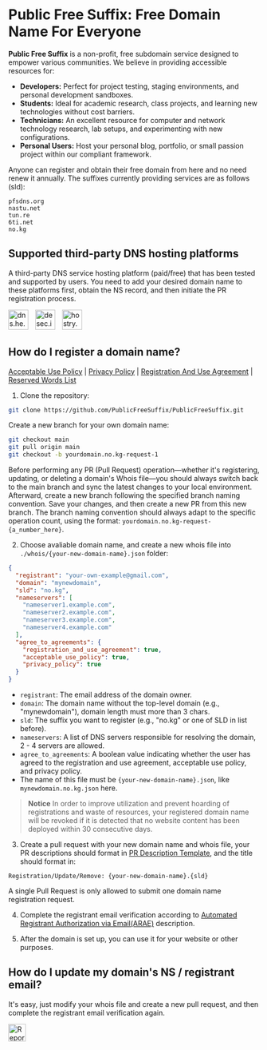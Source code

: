 # Public Free Suffix: Free Domain Name For Everyone

**Public Free Suffix** is a non-profit, free subdomain service designed to empower various communities. We believe in providing accessible resources for:

* **Developers:** Perfect for project testing, staging environments, and personal development sandboxes.
* **Students:** Ideal for academic research, class projects, and learning new technologies without cost barriers.
* **Technicians:** An excellent resource for computer and network technology research, lab setups, and experimenting with new configurations.
* **Personal Users:** Host your personal blog, portfolio, or small passion project within our compliant framework.

Anyone can register and obtain their free domain from here and no need renew it annually. The suffixes currently providing services are as follows (sld):
```text
pfsdns.org
nastu.net
tun.re
6ti.net
no.kg
```

## Supported third-party DNS hosting platforms
A third-party DNS service hosting platform (paid/free) that has been tested and supported by users. You need to add your desired domain name to these platforms first, obtain the NS record, and then initiate the PR registration process.

[<img alt="dns.he.net" title="dns.he.net" height="40px" style="margin-right:10px" src="https://dns.he.net/include/images/helogo.gif" />](https://dns.he.net/?src=PublicFreeSuffix)
[<img alt="desec.io" title="desec.io" height="40px" style="margin-right:10px" src="https://desec.io/assets/logo-CP29ePBl.svg" />](https://desec.io/?src=PublicFreeSuffix)
[<img alt="hostry.com" title="hostry.com" height="40px" src="https://hostry.com/img/logo.svg?v=1.00r3266" />](https://hostry.com/?src=PublicFreeSuffix)

## How do I register a domain name?

[Acceptable Use Policy](agreements/acceptable-use-policy.md) | 
[Privacy Policy](agreements/privacy-policy.md) | 
[Registration And Use Agreement](agreements/registration-and-use-agreement-sokg.md) | 
[Reserved Words List](reserved_words.txt)
1. Clone the repository:
```bash
git clone https://github.com/PublicFreeSuffix/PublicFreeSuffix.git
```
Create a new branch for your own domain name:
```bash
git checkout main
git pull origin main
git checkout -b yourdomain.no.kg-request-1
```
Before performing any PR (Pull Request) operation—whether it's registering, updating, or deleting a domain's Whois file—you should always switch back to the main branch and sync the latest changes to your local environment.
Afterward, create a new branch following the specified branch naming convention. Save your changes, and then create a new PR from this new branch.
The branch naming convention should always adapt to the specific operation count, using the format: `yourdomain.no.kg-request-{a_number_here}`.

2. Choose avaliable domain name, and create a new whois file into `./whois/{your-new-domain-name}.json` folder:
```json
{
  "registrant": "your-own-example@gmail.com",
  "domain": "mynewdomain",
  "sld": "no.kg",
  "nameservers": [
    "nameserver1.example.com",
    "nameserver2.example.com",
    "nameserver3.example.com",
    "nameserver4.example.com"
  ],
  "agree_to_agreements": {
    "registration_and_use_agreement": true,
    "acceptable_use_policy": true,
    "privacy_policy": true
  }
}
```
- `registrant`: The email address of the domain owner.
- `domain`: The domain name without the top-level domain (e.g., "mynewdomain"), domain length must more than 3 chars.
- `sld`: The suffix you want to register (e.g., "no.kg" or one of SLD in list before).
- `nameservers`: A list of DNS servers responsible for resolving the domain, 2 - 4 servers are allowed.
- `agree_to_agreements`: A boolean value indicating whether the user has agreed to the registration and use agreement, acceptable use policy, and privacy policy.
- The name of this file must be `{your-new-domain-name}.json`, like `mynewdomain.no.kg.json` here.

> **Notice** In order to improve utilization and prevent hoarding of registrations and waste of resources, your registered domain name will be revoked if it is detected that no website content has been deployed within 30 consecutive days.

3. Create a pull request with your new domain name and whois file, your PR descriptions should format in [PR Description Template](.github/pull_request_template.md), and the title should format in:
```text
Registration/Update/Remove: {your-new-domain-name}.{sld}
```
A single Pull Request is only allowed to submit one domain name registration request.

4. Complete the registrant email verification according to [Automated Registrant Authorization via Email(ARAE)](AUTHORIZATION.md) description.

5. After the domain is set up, you can use it for your website or other purposes.

## How do I update my domain's NS / registrant email?
It's easy, just modify your whois file and create a new pull request, and then complete the registrant email verification again.

[<img title="Report domain abuse" src="https://i.postimg.cc/Xq7VHpLs/rebuse-log.png" height="35px" />](https://forms.gle/cXkxrKbdoeBsKBQdA)